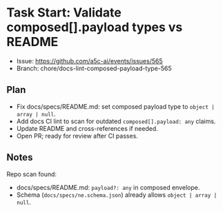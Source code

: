 # Task Start: Validate composed[].payload types vs README

- Issue: https://github.com/a5c-ai/events/issues/565
- Branch: chore/docs-lint-composed-payload-type-565

## Plan

- Fix docs/specs/README.md: set composed payload type to `object | array | null`.
- Add docs CI lint to scan for outdated `composed[].payload: any` claims.
- Update README and cross-references if needed.
- Open PR; ready for review after CI passes.

## Notes

Repo scan found:

- docs/specs/README.md: `payload?: any` in composed envelope.
- Schema (`docs/specs/ne.schema.json`) already allows `object | array | null`.

